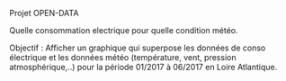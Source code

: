 Projet OPEN-DATA 

Quelle consommation electrique pour quelle condition météo. 

Objectif : Afficher un graphique qui superpose les données de conso électrique et les données météo (température, vent, pression atmosphérique,..) pour la période 01/2017 à 06/2017 en Loire Atlantique.
